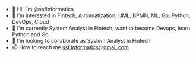 - 👋 Hi, I’m @ssfinformatics
- 👀 I’m interested in Fintech, Automatization, UML, BPMN, ML, Go, Python, DevOps, Cloud
- 🌱 I’m currently System Analyst in Fintech, want to become Devops, learn Python and Go.
- 💞️ I’m looking to collaborate as System Analyst in Fintech
- 📫 How to reach me ssf.informatics@gmail.com

<!---
ssfinformatics/ssfinformatics is a ✨ special ✨ repository because its `README.md` (this file) appears on your GitHub profile.
You can click the Preview link to take a look at your changes.
--->
